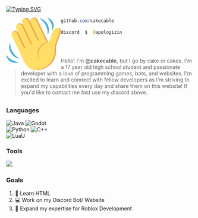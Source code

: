 [![Typing SVG](https://readme-typing-svg.demolab.com?font=Silkscreen&pause=1000&color=FFFFFF&width=435&lines=CAKES+PERSONAL+BIO;GAME+DEVELOPER;SOFTWARE+DEVELOPER;IT+STUDENT)](https://git.io/typing-svg)

<img align="left" src="https://github.com/cakecable/cakecable/blob/main/images/waving-hand-sign-emoji-2048x1980-s2qlps2b.png" width="147" alt="Wave Image" /> 

```powershell
github.com/cakecable
```

```php
discord  $  @apologizin
```

## 
&zwnj;

> Hello! I'm **@cakecable**, but I go by cake or cakes. I'm a 17 year old high school student and passionate developer with a love of programming games, bots, and websites. I'm excited to learn and connect with fellow developers as I'm striving to expand my capabilities every day and share them on this website! If you'd like to contact me fast use my discord above.

## 

### Languages
<p align="left">
<img alt="Java" src="https://img.shields.io/badge/-java-black?style=for-the-badge&logo=java" />
<img alt="Godot" src="https://img.shields.io/badge/-gdscript-black?style=for-the-badge&logo=gdscript" /><br>
<img alt="Python" src="https://img.shields.io/badge/-python-black?style=for-the-badge&logo=python" />
<img alt="C++" src="https://img.shields.io/badge/-c++-black?style=for-the-badge&logo=cplusplus" /><br>
<img alt="LuaU" src="https://img.shields.io/badge/-LuaU-black?style=for-the-badge&logo=lua" />

</p>

### Tools
<p align="left"> <a href="https://github.com/cakecable"><img src="https://skillicons.dev/icons?i=vscode,visualstudio,godot,github"> </a> </p>


### Goals

1. 🔭 Learn HTML
2. 💻 Work on my Discord Bot/ Website
3. 🌱 Expand my expertise for Roblox Development
